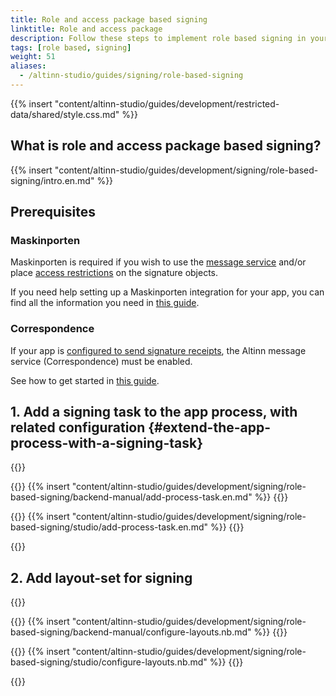 ```yaml
---
title: Role and access package based signing
linktitle: Role and access package
description: Follow these steps to implement role based signing in your service.
tags: [role based, signing]
weight: 51
aliases:
  - /altinn-studio/guides/signing/role-based-signing
---
```


{{% insert "content/altinn-studio/guides/development/restricted-data/shared/style.css.md" %}}

## What is role and access package based signing?

{{% insert "content/altinn-studio/guides/development/signing/role-based-signing/intro.en.md" %}}

## Prerequisites

### Maskinporten
Maskinporten is required if you wish to use the [message service](#correspondence) and/or place [access restrictions](/en/altinn-studio/v8/guides/development/restricted-data/) on the signature objects.

If you need help setting up a Maskinporten integration for your app, you can find all the information you need in [this guide](/en/altinn-studio/v8/guides/integration/maskinporten/).

### Correspondence
If your app is [configured to send signature receipts](#extend-the-app-process-with-a-signing-task), the Altinn message service (Correspondence) must be enabled.

See how to get started in [this guide](/en/correspondence/getting-started/).

## 1. Add a signing task to the app process, with related configuration {#extend-the-app-process-with-a-signing-task}

{{<content-version-selector classes="border-box">}}

{{<content-version-container version-label="Manual setup">}}
{{% insert "content/altinn-studio/guides/development/signing/role-based-signing/backend-manual/add-process-task.en.md" %}}
{{</content-version-container>}}

{{<content-version-container version-label="Altinn Studio Designer">}}
{{% insert "content/altinn-studio/guides/development/signing/role-based-signing/studio/add-process-task.en.md" %}}
{{</content-version-container>}}

{{</content-version-selector>}}

## 2. Add layout-set for signing

{{<content-version-selector classes="border-box">}}

{{<content-version-container version-label="Manual setup">}}
{{% insert "content/altinn-studio/guides/development/signing/role-based-signing/backend-manual/configure-layouts.nb.md" %}}
{{</content-version-container>}}

{{<content-version-container version-label="Altinn Studio Designer">}}
{{% insert "content/altinn-studio/guides/development/signing/role-based-signing/studio/configure-layouts.nb.md" %}}
{{</content-version-container>}}

{{</content-version-selector>}}
